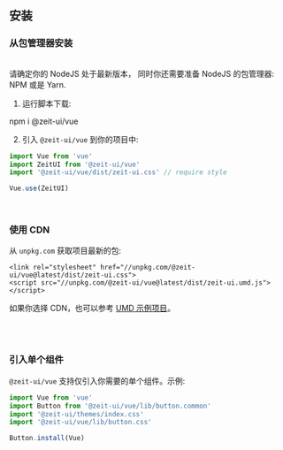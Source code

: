 ## 安装

### 从包管理器安装

<br/>

<zi-note>
请确定你的 <zi-link href="https://nodejs.org/en/download/">NodeJS</zi-link> 处于最新版本，
同时你还需要准备 NodeJS 的包管理器: <zi-link href="https://www.npmjs.com/">NPM</zi-link> 或是 <zi-link href="https://yarnpkg.com/">Yarn</zi-link>.
</zi-note>

<br/>

1. 运行脚本下载:

<zi-code bash>npm i @zeit-ui/vue</zi-code>

2. 引入 `@zeit-ui/vue` 到你的项目中:

```js
import Vue from 'vue'
import ZeitUI from '@zeit-ui/vue'
import '@zeit-ui/vue/dist/zeit-ui.css' // require style

Vue.use(ZeitUI)
```

<br>

### 使用 CDN
从 `unpkg.com` 获取项目最新的包:

```
<link rel="stylesheet" href="//unpkg.com/@zeit-ui/vue@latest/dist/zeit-ui.css">
<script src="//unpkg.com/@zeit-ui/vue@latest/dist/zeit-ui.umd.js"></script>
```

如果你选择 CDN，也可以参考 [UMD 示例项目](https://github.com/zeit-ui/vue/blob/master/examples/umd/index.html)。

<br>
<br>

### 引入单个组件

`@zeit-ui/vue` 支持仅引入你需要的单个组件。示例:

```js
import Vue from 'vue'
import Button from '@zeit-ui/vue/lib/button.common'
import '@zeit-ui/themes/index.css'
import '@zeit-ui/vue/lib/button.css'

Button.install(Vue)
```

